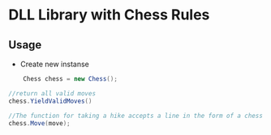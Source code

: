 # DLL Library with Chess Rules
## Usage
- Create new instanse
``` CS
    Chess chess = new Chess();
```
``` CS
//return all valid moves
chess.YieldValidMoves()
```
```CS
//The function for taking a hike accepts a line in the form of a chess note(e2e4)
chess.Move(move);
```